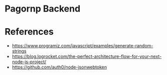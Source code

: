 # Pagornp Backend

# References
- https://www.programiz.com/javascript/examples/generate-random-strings
- https://blog.logrocket.com/the-perfect-architecture-flow-for-your-next-node-js-project/
- https://github.com/auth0/node-jsonwebtoken
